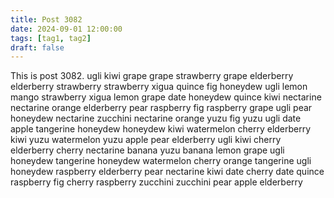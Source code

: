 ```yaml
---
title: Post 3082
date: 2024-09-01 12:00:00
tags: [tag1, tag2]
draft: false
---
```

This is post 3082.
ugli
kiwi
grape
grape
strawberry
grape
elderberry
elderberry
strawberry
strawberry
xigua
quince
fig
honeydew
ugli
lemon
mango
strawberry
xigua
lemon
grape
date
honeydew
quince
kiwi
nectarine
nectarine
orange
elderberry
pear
raspberry
fig
raspberry
grape
ugli
pear
honeydew
nectarine
zucchini
nectarine
orange
yuzu
fig
yuzu
ugli
date
apple
tangerine
honeydew
honeydew
kiwi
watermelon
cherry
elderberry
kiwi
yuzu
watermelon
yuzu
apple
pear
elderberry
ugli
kiwi
cherry
elderberry
cherry
nectarine
banana
yuzu
banana
lemon
grape
ugli
honeydew
tangerine
honeydew
watermelon
cherry
orange
tangerine
ugli
honeydew
raspberry
elderberry
pear
nectarine
kiwi
date
cherry
date
quince
raspberry
fig
cherry
raspberry
zucchini
zucchini
pear
apple
elderberry
